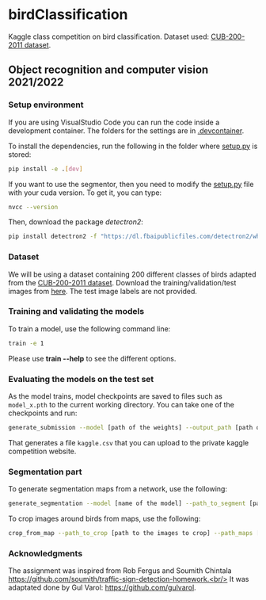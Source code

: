 # birdClassification
Kaggle class competition on bird classification. Dataset used: [CUB-200-2011 dataset](http://www.vision.caltech.edu/visipedia/CUB-200-2011.html).

## Object recognition and computer vision 2021/2022

### Setup environment
If you are using VisualStudio Code you can run the code inside a development container. The folders for the settings are in [.devcontainer](.devcontainer/).

To install the dependencies, run the following in the folder where [setup.py](setup.py) is stored:
```Bash
pip install -e .[dev]
```
If you want to use the segmentor, then you need to modify the [setup.py](setup.py) file with your cuda version. To get it, you can type: 
```Bash
nvcc --version
```
Then, download the package *detectron2*:
```Bash
pip install detectron2 -f "https://dl.fbaipublicfiles.com/detectron2/wheels/{YOUR_CUDA_VERSION}/torch1.10/index.html"
```

### Dataset
We will be using a dataset containing 200 different classes of birds adapted from the [CUB-200-2011 dataset](http://www.vision.caltech.edu/visipedia/CUB-200-2011.html).
Download the training/validation/test images from [here](https://www.di.ens.fr/willow/teaching/recvis18orig/assignment3/bird_dataset.zip). The test image labels are not provided.

### Training and validating the models
To train a model, use the following command line:
```Bash 
train -e 1
```
Please use **train --help** to see the different options.

### Evaluating the models on the test set

As the model trains, model checkpoints are saved to files such as `model_x.pth` to the current working directory.
You can take one of the checkpoints and run:

```Bash
generate_submission --model [path of the weights] --output_path [path of the output csv file]
```
That generates a file `kaggle.csv` that you can upload to the private kaggle competition website.

### Segmentation part
To generate segmentation maps from a network, use the following:
```Bash
generate_segmentation --model [name of the model] --path_to_segment [path to the images to segment] --path_maps [path where the maps will be stored]
```

To crop images around birds from maps, use the following:
```Bash
crop_from_map --path_to_crop [path to the images to crop] --path_maps [path to the segmentation maps] --path_crops [path where the crops will be stored]
```

### Acknowledgments
The assignment was inspired from Rob Fergus and Soumith Chintala https://github.com/soumith/traffic-sign-detection-homework.<br/>
It was adaptated done by Gul Varol: https://github.com/gulvarol.
